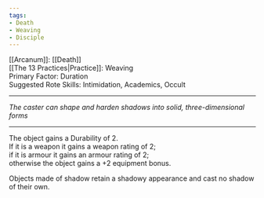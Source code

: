 ```yaml
---
tags:
- Death
- Weaving
- Disciple
---
```


[[Arcanum]]: [[Death]]\
[[The 13 Practices|Practice]]: Weaving\
Primary Factor: Duration\
Suggested Rote Skills: Intimidation, Academics, Occult

---

_The caster can shape and harden shadows into solid, three-dimensional forms_

---

The object gains a Durability of 2.\
If it is a weapon it gains a weapon rating of 2;\
if it is armour it gains an armour rating of 2;\
otherwise the object gains a +2 equipment bonus.

Objects made of shadow retain a shadowy appearance and cast no shadow of their own.